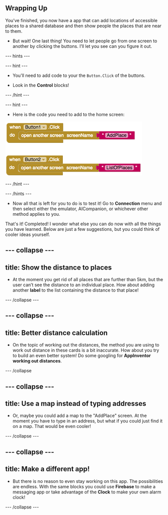 ## Wrapping Up

You’ve finished, you now have a app that can add locations of accessible places to a shared database and then show people the places that are near to them.

+ But wait! One last thing! You need to let people go from one screen to another by clicking the buttons. I’ll let you see can you figure it out.

--- hints ---

--- hint ---

+ You'll need to add code to your the `Button.Click` of the buttons.

+ Look in the **Control** blocks! 

--- /hint ---

--- hint ---

+ Here is the code you need to add to the home screen:

![](images/navigationCode.png)

--- /hint ---

--- /hints ---

+ Now all that is left for you to do is to test it! Go to **Connection** menu and then select either the emulator, AICompanion, or whichever other method applies to you.

That's it! Completed! I wonder what else you can do now with all the things you have learned. Below are just a few suggestions, but you could think of cooler ideas yourself.

--- collapse ---
---
title: Show the distance to places
---

+ At the moment you get rid of all places that are further than 5km, but the user can’t see the distance to an individual place. How about adding another **label** to the list containing the distance to that place!

--- /collapse ---

--- collapse ---
---
title: Better distance calculation
---

+ On the topic of working out the distances, the method you are using to work out distance in these cards is a bit inaccurate. How about you try to build an even better system! Do some googling for **AppInventor working out distances**.

--- /collapse

--- collapse ---
---
title: Use a map instead of typing addresses
---

+ Or, maybe you could add a map to the "AddPlace" screen. At the moment you have to type in an address, but what if you could just find it on a map. That would be even cooler!

--- /collapse ---

--- collapse ---
---
title: Make a different app!
---

+ But there is no reason to even stay working on this app. The possibilities are endless. With the same blocks you could use **Firebase** to make a messaging app or take advantage of the **Clock** to make your own alarm clock!

--- /collapse ---